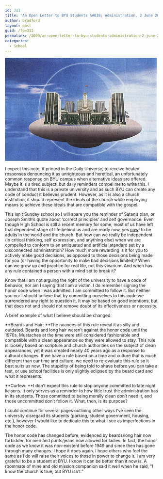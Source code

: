```yaml
---
id: 311
title: 'An Open Letter to BYU Students &#038; Administration, 2 June 2009'
author: bradford
layout: post
guid: /?p=311
permalink: /2009/an-open-letter-to-byu-students-administration-2-june-2009
categories:
  - School
---
```


![Praying with Grandpa, 1894](/assets/images/posts/archive/2009/06/313675272_c81fe55a22.jpg)

I expect this note, if printed in the Daily Universe, to receive heated responses denouncing it as unrighteous and heretical, an unfortunately common response on BYU campus when alternative ideas are offered. Maybe it is a tired subject, but daily reminders compel me to write this. I understand that this is a private university and as such BYU can create any code of conduct it believes prudent. However, as it is also a church institution, it should represent the ideals of the church while employing means to achieve these ideals that are compatible with the gospel.<!--more-->

This isn’t Sunday school so I will spare you the reminder of Satan’s plan, or Joseph Smith’s quote about ‘correct principles’ and self governance. Even though High School is still a recent memory for some, most of us have left that dependent stage of life behind us and are ready now, yes <span style="text-decoration: underline;">now</span>! to be adults in the world and the church. But how can we really be independent (in critical thinking, self expression, and anything else) when we are compelled to conform to an antiquated and artificial standard set by a disconnected administration? How much more rewarding is it for you to actively make good decisions, as opposed to those decisions being made for you (or having the opportunity to make bad decisions limited)? When can we grow up and practice for real life, not this vivarium. And when has any rule contained a person with a mind set to break it?

Know that I am not arguing the right of the university to have a code of behavior, nor am I saying that I am a victim. I do remember signing the honor code when I was admitted. I am committed to follow it. But neither you nor I should believe that by committing ourselves to this code we surrendered any right to question it. It may be based on good intentions, but that does not and should not remove doubt of its effectiveness or necessity.

A brief example of what I believe should be changed:

**Beards and Hair: **The nuances of this rule reveal it as silly and outdated. Beards and long hair weren&#8217;t against the honor code until the 1970s. Mustaches at the time were still considered fashionable and compatible with a clean appearance so they were allowed to stay. This rule is loosely based on scripture and church authorities on the subject of clean appearances, yet it was created nearly 40 years ago as a response to cultural changes. If we have a rule based on a time and culture that is much different than our time and culture, we need to re-evaluate this rule so it best suits us now. The stupidity of being told to shave before you can take a test, or use school facilities is only slightly eclipsed by the beard card and what it represents.

**Curfew: **I don&#8217;t expect this rule to stop anyone committed to late night liaisons. It only serves as a reminder to how little trust the administration has in its students. Those committed to being morally clean don&#8217;t need it, and those uncommitted don&#8217;t follow it. What, then, is its purpose?

I could continue for several pages outlining other ways I&#8217;ve seen the university disregard its students (parking, student government, housing, etc.), however I would like to dedicate this to what I see as imperfections in the honor code.

The honor code has changed before, evidenced by beards/long hair now forbidden for men and pants/jeans now allowed for ladies. In fact, the honor code as we know it was non-existent before 1949 and since then has gone through many changes. I hope it does again. I hope others who feel the same as I do will raise their voices to those in power to change it. I am very grateful to be a student at BYU. I know it can be better than it now is. A roommate of mine and old mission companion said it well when he said, &#8220;I know the church is true, but BYU isn&#8217;t.&#8221;